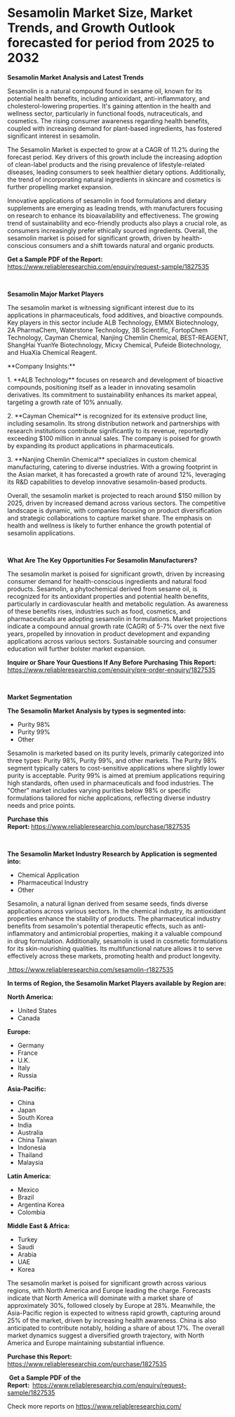 <p><h1>Sesamolin Market Size, Market Trends, and Growth Outlook forecasted for period from 2025 to 2032</h1></p><p><strong>Sesamolin Market Analysis and Latest Trends</strong></p>
<p><p>Sesamolin is a natural compound found in sesame oil, known for its potential health benefits, including antioxidant, anti-inflammatory, and cholesterol-lowering properties. It's gaining attention in the health and wellness sector, particularly in functional foods, nutraceuticals, and cosmetics. The rising consumer awareness regarding health benefits, coupled with increasing demand for plant-based ingredients, has fostered significant interest in sesamolin.</p><p>The Sesamolin Market is expected to grow at a CAGR of 11.2% during the forecast period. Key drivers of this growth include the increasing adoption of clean-label products and the rising prevalence of lifestyle-related diseases, leading consumers to seek healthier dietary options. Additionally, the trend of incorporating natural ingredients in skincare and cosmetics is further propelling market expansion.</p><p>Innovative applications of sesamolin in food formulations and dietary supplements are emerging as leading trends, with manufacturers focusing on research to enhance its bioavailability and effectiveness. The growing trend of sustainability and eco-friendly products also plays a crucial role, as consumers increasingly prefer ethically sourced ingredients. Overall, the sesamolin market is poised for significant growth, driven by health-conscious consumers and a shift towards natural and organic products.</p></p>
<p><strong>Get a Sample PDF of the Report:&nbsp;</strong> <a href="https://www.reliableresearchiq.com/enquiry/request-sample/1827535?utm_campaign=2257&utm_medium=2&utm_source=Github&utm_content=ia&utm_term=31012025&utm_id=sesamolin">https://www.reliableresearchiq.com/enquiry/request-sample/1827535</a></p>
<p>&nbsp;</p>
<p><strong>Sesamolin Major Market Players</strong></p>
<p><p>The sesamolin market is witnessing significant interest due to its applications in pharmaceuticals, food additives, and bioactive compounds. Key players in this sector include ALB Technology, EMMX Biotechnology, 2A PharmaChem, Waterstone Technology, 3B Scientific, FortopChem Technology, Cayman Chemical, Nanjing Chemlin Chemical, BEST-REAGENT, ShangHai YuanYe Biotechnology, Micxy Chemical, Pufeide Biotechnology, and HuaXia Chemical Reagent.</p><p>**Company Insights:**</p><p>1. **ALB Technology** focuses on research and development of bioactive compounds, positioning itself as a leader in innovating sesamolin derivatives. Its commitment to sustainability enhances its market appeal, targeting a growth rate of 10% annually.</p><p>2. **Cayman Chemical** is recognized for its extensive product line, including sesamolin. Its strong distribution network and partnerships with research institutions contribute significantly to its revenue, reportedly exceeding $100 million in annual sales. The company is poised for growth by expanding its product applications in pharmaceuticals.</p><p>3. **Nanjing Chemlin Chemical** specializes in custom chemical manufacturing, catering to diverse industries. With a growing footprint in the Asian market, it has forecasted a growth rate of around 12%, leveraging its R&D capabilities to develop innovative sesamolin-based products.</p><p>Overall, the sesamolin market is projected to reach around $150 million by 2025, driven by increased demand across various sectors. The competitive landscape is dynamic, with companies focusing on product diversification and strategic collaborations to capture market share. The emphasis on health and wellness is likely to further enhance the growth potential of sesamolin applications.</p></p>
<p>&nbsp;</p>
<p><strong>What Are The Key Opportunities For Sesamolin Manufacturers?</strong></p>
<p><p>The sesamolin market is poised for significant growth, driven by increasing consumer demand for health-conscious ingredients and natural food products. Sesamolin, a phytochemical derived from sesame oil, is recognized for its antioxidant properties and potential health benefits, particularly in cardiovascular health and metabolic regulation. As awareness of these benefits rises, industries such as food, cosmetics, and pharmaceuticals are adopting sesamolin in formulations. Market projections indicate a compound annual growth rate (CAGR) of 5-7% over the next five years, propelled by innovation in product development and expanding applications across various sectors. Sustainable sourcing and consumer education will further bolster market expansion.</p></p>
<p><strong>Inquire or Share Your Questions If Any Before Purchasing This Report:</strong> <a href="https://www.reliableresearchiq.com/enquiry/pre-order-enquiry/1827535?utm_campaign=2257&utm_medium=2&utm_source=Github&utm_content=ia&utm_term=31012025&utm_id=sesamolin">https://www.reliableresearchiq.com/enquiry/pre-order-enquiry/1827535</a></p>
<p>&nbsp;</p>
<p><strong>Market Segmentation</strong></p>
<p><strong>The Sesamolin Market Analysis by types is segmented into:</strong></p>
<p><ul><li>Purity 98%</li><li>Purity 99%</li><li>Other</li></ul></p>
<p><p>Sesamolin is marketed based on its purity levels, primarily categorized into three types: Purity 98%, Purity 99%, and other markets. The Purity 98% segment typically caters to cost-sensitive applications where slightly lower purity is acceptable. Purity 99% is aimed at premium applications requiring high standards, often used in pharmaceuticals and food industries. The "Other" market includes varying purities below 98% or specific formulations tailored for niche applications, reflecting diverse industry needs and price points.</p></p>
<p><strong>Purchase this Report:&nbsp;</strong><a href="https://www.reliableresearchiq.com/purchase/1827535?utm_campaign=2257&utm_medium=2&utm_source=Github&utm_content=ia&utm_term=31012025&utm_id=sesamolin">https://www.reliableresearchiq.com/purchase/1827535</a></p>
<p>&nbsp;</p>
<p><strong>The Sesamolin Market Industry Research by Application is segmented into:</strong></p>
<p><ul><li>Chemical Application</li><li>Pharmaceutical Industry</li><li>Other</li></ul></p>
<p><p>Sesamolin, a natural lignan derived from sesame seeds, finds diverse applications across various sectors. In the chemical industry, its antioxidant properties enhance the stability of products. The pharmaceutical industry benefits from sesamolin's potential therapeutic effects, such as anti-inflammatory and antimicrobial properties, making it a valuable compound in drug formulation. Additionally, sesamolin is used in cosmetic formulations for its skin-nourishing qualities. Its multifunctional nature allows it to serve effectively across these markets, promoting health and product longevity.</p></p>
<p><a href="https://www.reliableresearchiq.com/sesamolin-r1827535?utm_campaign=2257&utm_medium=2&utm_source=Github&utm_content=ia&utm_term=31012025&utm_id=sesamolin">&nbsp;https://www.reliableresearchiq.com/sesamolin-r1827535</a></p>
<p><strong>In terms of Region, the Sesamolin Market Players available by Region are:</strong></p>
<p>
    <p> <strong> North America: </strong>
        <ul>
            <li>United States</li>
            <li>Canada</li>
        </ul>
        </p> 
    <p> <strong> Europe: </strong>
        <ul>
            <li>Germany</li>
            <li>France</li>
            <li>U.K.</li>
            <li>Italy</li>
            <li>Russia</li>
        </ul>
        </p> 
    <p> <strong> Asia-Pacific: </strong>
        <ul>
            <li>China</li>
            <li>Japan</li>
            <li>South Korea</li>
            <li>India</li>
            <li>Australia</li>
            <li>China Taiwan</li>
            <li>Indonesia</li>
            <li>Thailand</li>
            <li>Malaysia</li>
        </ul>
        </p> 
    <p> <strong> Latin America: </strong>
        <ul>
            <li>Mexico</li>
            <li>Brazil</li>
            <li>Argentina Korea</li>
            <li>Colombia</li>
        </ul>
        </p> 
    <p> <strong> Middle East & Africa: </strong>
        <ul>
            <li>Turkey</li>
            <li>Saudi</li>
            <li>Arabia</li>
            <li>UAE</li>
            <li>Korea</li>
        </ul>
    </p>
    </p>
<p><p>The sesamolin market is poised for significant growth across various regions, with North America and Europe leading the charge. Forecasts indicate that North America will dominate with a market share of approximately 30%, followed closely by Europe at 28%. Meanwhile, the Asia-Pacific region is expected to witness rapid growth, capturing around 25% of the market, driven by increasing health awareness. China is also anticipated to contribute notably, holding a share of about 17%. The overall market dynamics suggest a diversified growth trajectory, with North America and Europe maintaining substantial influence.</p></p>
<p><strong>Purchase this Report: </strong><a href="https://www.reliableresearchiq.com/purchase/1827535?utm_campaign=2257&utm_medium=2&utm_source=Github&utm_content=ia&utm_term=31012025&utm_id=sesamolin">https://www.reliableresearchiq.com/purchase/1827535</a></p>
<p>&nbsp;<strong>Get a Sample PDF of the Report:&nbsp;&nbsp;</strong><a href="https://www.reliableresearchiq.com/enquiry/request-sample/1827535?utm_campaign=2257&utm_medium=2&utm_source=Github&utm_content=ia&utm_term=31012025&utm_id=sesamolin">https://www.reliableresearchiq.com/enquiry/request-sample/1827535</a></p>
<p><strong></strong></p>
<p>Check more reports on <a href="https://www.reliableresearchiq.com/?utm_campaign=2257&utm_medium=2&utm_source=Github&utm_content=ia&utm_term=31012025&utm_id=sesamolin">https://www.reliableresearchiq.com/</a></p>